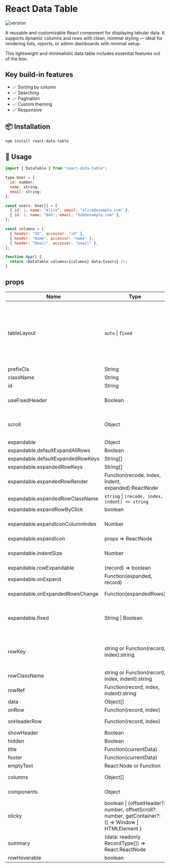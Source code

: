 # React Data Table

![version](https://img.shields.io/badge/version-1.0.0-blue.svg)

A reusable and customizable React component for displaying tabular data.
It supports dynamic columns and rows with clean, minimal styling — ideal for rendering lists, reports, or admin dashboards with minimal setup.

This lightweight and minimalistic data table includes essential features out of the box.

## Key build-in features

- ✅ Sorting by column
- ✅ Searching
- ✅ Pagination
- ✅ Custom theming
- ✅ Responsive

## 📦 Installation

```bash
npm install react-data-table
```
## 🚀 Usage

```js
import { DataTable } from "react-data-table";

type User = {
  id: number;
  name: string;
  email: string;
};

const users: User[] = [
  { id: 1, name: "Alice", email: "alice@example.com" },
  { id: 2, name: "Bob", email: "bob@example.com" },
];

const columns = [
  { header: "ID", accessor: "id" },
  { header: "Name", accessor: "name" },
  { header: "Email", accessor: "email" },
];

function App() {
  return <DataTable columns={columns} data={users} />;
}

```

## props
| Name | Type | Default | Description |
| --- | --- | --- | --- |
| tableLayout | `auto` \| `fixed` | `auto` \| `fixed` for any columns is fixed or ellipsis or header is fixed | https://developer.mozilla.org/en-US/docs/Web/CSS/table-layout |
| prefixCls | String | rc-table |  |
| className | String |  | additional className |
| id | String |  | identifier of the container div |
| useFixedHeader | Boolean | false | whether use separator table for header. better set width for columns |
| scroll | Object | {x: false, y: false} | whether table can be scroll in x/y direction, `x` or `y` can be a number that indicated the width and height of table body |
| expandable | Object |  | Config expand props |
| expandable.defaultExpandAllRows | Boolean | false | Expand All Rows initially |
| expandable.defaultExpandedRowKeys | String[] | [] | initial expanded rows keys |
| expandable.expandedRowKeys | String[] |  | current expanded rows keys |
| expandable.expandedRowRender | Function(recode, index, indent, expanded):ReactNode |  | Content render to expanded row |
| expandable.expandedRowClassName | `string` \| `(recode, index, indent) => string` |  | get expanded row's className |
| expandable.expandRowByClick | boolean |  | Support expand by click row |
| expandable.expandIconColumnIndex | Number | 0 | The index of expandIcon which column will be inserted when expandIconAsCell is false |
| expandable.expandIcon | props => ReactNode |  | Customize expand icon |
| expandable.indentSize | Number | 15 | indentSize for every level of data.i.children, better using with column.width specified |
| expandable.rowExpandable | (record) => boolean |  | Config row support expandable |
| expandable.onExpand | Function(expanded, record) |  | function to call when click expand icon |
| expandable.onExpandedRowsChange | Function(expandedRows) |  | function to call when the expanded rows change |
| expandable.fixed | String \| Boolean | - | this expand icon will be fixed when table scroll horizontally: true or `left` or `right` and `expandIconColumnIndex` need to stay first or last |
| rowKey | string or Function(record, index):string | 'key' | If rowKey is string, `record[rowKey]` will be used as key. If rowKey is function, the return value of `rowKey(record, index)` will be use as key. |
| rowClassName | string or Function(record, index, indent):string |  | get row's className |
| rowRef | Function(record, index, indent):string |  | get row's ref key |
| data | Object[] |  | data record array to be rendered |
| onRow | Function(record, index) |  | Set custom props per each row. |
| onHeaderRow | Function(record, index) |  | Set custom props per each header row. |
| showHeader | Boolean | true | whether table head is shown |
| hidden | Boolean | `false` | Hidden column. |
| title | Function(currentData) |  | table title render function |
| footer | Function(currentData) |  | table footer render function |
| emptyText | React.Node or Function | `No Data` | Display text when data is empty |
| columns | Object[] |  | The columns config of table, see table below |
| components | Object |  | Override table elements, see [#171](https://github.com/react-component/table/pull/171) for more details |
| sticky | boolean \| {offsetHeader?: number, offsetScroll?: number, getContainer?: () => Window \| HTMLElement } | false | stick header and scroll bar |
| summary | (data: readonly RecordType[]) => React.ReactNode | - | `summary` attribute in `table` component is used to define the summary row. |
| rowHoverable | boolean | true | Table hover interaction |



